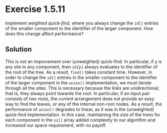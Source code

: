 # Exercise 1.5.11

Implement *weighted quick-find*, where you always change the `id[]` entries
of the smaller component to the identifier of the larger component. How does
this change affect performance?

## Solution

This is not an improvement over (unweighted) quick-find. In particular, if `p` is any
site in any component, then `id[p]` always evaluates to the identifier of
the root of the tree. As a result, `find()` takes constant time. However,
in order to change the `id[]` entries in the smaller component to the
identifier of the larger component in the `union()` implementation, we must
iterate through all the sites. This is necessary because the links are
unidirectional; that is, they always point towards the root. In particular,
if an input pair consists of two roots, the current arrangement does not
provide an easy way to find the leaves, or any of the internal non-root
nodes. As a result, the performance of `union()` degrades to linear,
as it was in the (unweighted) quick-find implementation. In this case,
maintaining the size of the trees for each component in the `sz[]` array
added complexity to our algorithm and increased our space requirement,
with no payoff.